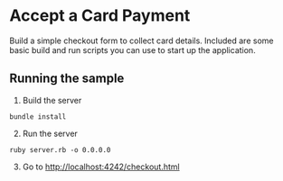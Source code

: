 # Accept a Card Payment

Build a simple checkout form to collect card details. Included are some basic build and run scripts you can use to start up the application.

## Running the sample

1. Build the server

```
bundle install
```

2. Run the server

```
ruby server.rb -o 0.0.0.0
```

3. Go to [http://localhost:4242/checkout.html](http://localhost:4242/checkout.html)
